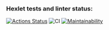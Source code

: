 ### Hexlet tests and linter status:
[![Actions Status](https://github.com/Pikachy337/python-project-50/actions/workflows/hexlet-check.yml/badge.svg)](https://github.com/Pikachy337/python-project-50/actions)
![CI](https://github.com/Pikachy337/python-project-50/actions/workflows/pyci.yml/badge.svg)
[![Maintainability](https://api.codeclimate.com/v1/badges/434e378fb1ab4936a2f7/maintainability)](https://codeclimate.com/github/Pikachy337/python-project-50/maintainability)
